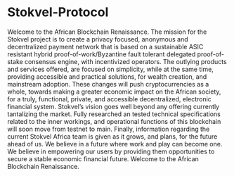 # Stokvel-Protocol
Welcome to the African Blockchain Renaissance.
The mission for the Stokvel project is to create a privacy focused, anonymous and decentralized payment network that is based on a sustainable ASIC resistant hybrid proof-of-work/Byzantine fault tolerant delegated proof-of-stake consensus engine, with incentivized operators. The outlying products and services offered, are focused on simplicity, while at the same time, providing accessible and practical solutions, for wealth creation, and mainstream adoption. These changes will push cryptocurrencies as a whole, towards making a greater economic impact on the African society, for a truly, functional, private, and accessible decentralized, electronic financial system. 
Stokvel’s vision goes well beyond any offering currently tantalizing the market. Fully researched an tested technical specifications related to the inner workings, and operational functions of this blockchain will soon move from testnet to main. Finally, information regarding the current Stokvel Africa team is given as it grows, and plans, for the future ahead of us.
We believe in a future where work and play can become one. We believe in empowering our users by providing them opportunities to secure a stable economic financial future. 
Welcome to the African Blockchain Renaissance.
